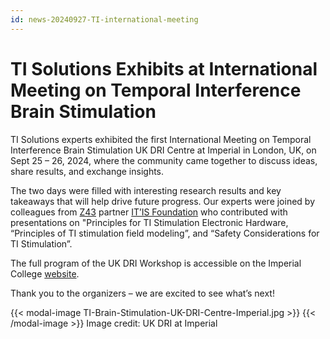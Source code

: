 ```yaml
---
id: news-20240927-TI-international-meeting
---
```


# TI Solutions Exhibits at International Meeting on Temporal Interference Brain Stimulation

TI Solutions experts exhibited the first International Meeting on Temporal Interference Brain Stimulation UK DRI Centre at Imperial in London, UK, on Sept 25 – 26, 2024, where the community came together to discuss ideas, share results, and exchange insights.

The two days were filled with interesting research results and key takeaways that will help drive future progress. Our experts were joined by colleagues from [Z43](https://z43.swiss) partner [IT’IS Foundation](https://itis.swiss) who contributed with presentations on "Principles for TI Stimulation Electronic Hardware, “Principles of TI stimulation field modeling”, and “Safety Considerations for TI Stimulation”.

The full program of the UK DRI Workshop is accessible on the Imperial College [website](https://www.imperial.ac.uk/dementia-research-institute/events/international-meeting-on-temporal-interference-brain-stimulation/).

Thank you to the organizers – we are excited to see what’s next!

{{< modal-image TI-Brain-Stimulation-UK-DRI-Centre-Imperial.jpg >}} {{< /modal-image >}}
Image credit: UK DRI at Imperial
